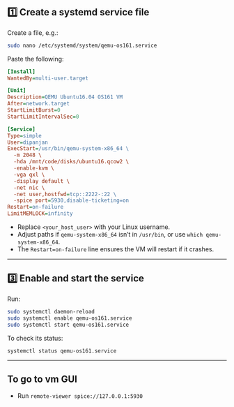 ## 1️⃣ Create a systemd service file

Create a file, e.g.:

```bash
sudo nano /etc/systemd/system/qemu-os161.service
```

Paste the following:

```ini
[Install]
WantedBy=multi-user.target

[Unit]
Description=QEMU Ubuntu16.04 OS161 VM
After=network.target
StartLimitBurst=0
StartLimitIntervalSec=0

[Service]
Type=simple
User=dipanjan
ExecStart=/usr/bin/qemu-system-x86_64 \
  -m 2048 \
  -hda /mnt/code/disks/ubuntu16.qcow2 \
  -enable-kvm \
  -vga qxl \
  -display default \
  -net nic \
  -net user,hostfwd=tcp::2222-:22 \
  -spice port=5930,disable-ticketing=on
Restart=on-failure
LimitMEMLOCK=infinity
```

* Replace `<your_host_user>` with your Linux username.
* Adjust paths if `qemu-system-x86_64` isn’t in `/usr/bin`, or use `which qemu-system-x86_64`.
* The `Restart=on-failure` line ensures the VM will restart if it crashes.

---


## 3️⃣ Enable and start the service

Run:

```bash
sudo systemctl daemon-reload
sudo systemctl enable qemu-os161.service
sudo systemctl start qemu-os161.service
```

To check its status:

```bash
systemctl status qemu-os161.service
```

---

## To go to vm GUI
- Run `remote-viewer spice://127.0.0.1:5930`